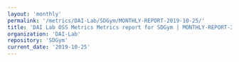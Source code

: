 ```yaml
---
layout: 'monthly'
permalink: '/metrics/DAI-Lab/SDGym/MONTHLY-REPORT-2019-10-25/'
title: 'DAI Lab OSS Metrics Metrics report for SDGym | MONTHLY-REPORT-2019-10-25'
organization: 'DAI-Lab'
repository: 'SDGym'
current_date: '2019-10-25'
---
```

